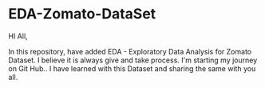 # EDA-Zomato-DataSet

HI All,

In this repository, have added EDA - Exploratory Data Analysis for Zomato Dataset.
I believe it is always give and take process.
I'm starting my journey on Git Hub..
I have learned with this Dataset and sharing the same with you all.
